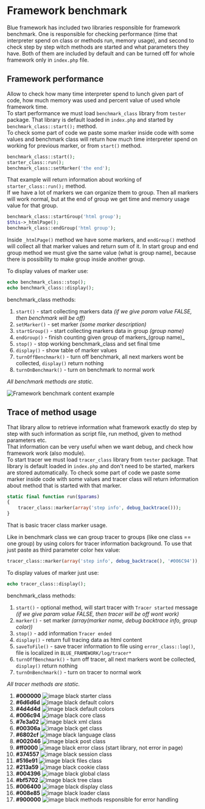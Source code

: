Framework benchmark
====================
Blue framework has included two libraries responsible for framework benchmark.
One is responsible for checking performance (time that interpreter spend on class
or methods run, memory usage), and second to check step by step witch methods are
started and what parameters they have. Both of them are included by default and
can be turned off for whole framework only in `index.php` file.

Framework performance
--------------
Allow to check how many time interpreter spend to lunch given part of code, how
much memory was used and percent value of used whole framework time.  
To start performance we must load `benchmark_class` library from `tester` package.
That library is default loaded in `index.php` and started by `benchmark_class::start();`
method.  
To check some part of code we paste some marker inside code with some values and
benchmark class will return how much time interpreter spend on working for previous
marker, or from `start()` method.

```php
benchmark_class::start();
starter_class::run();
benchmark_class::setMarker('the end');
```

That example will return information about working of `starter_class::run();`
method.  
If we have a lot of markers we can organize them to group. Then all markers will
work normal, but at the end of group we get time and memory usage value for that
group.

```php
benchmark_class::startGroup('html group');
$this->_htmlPage();
benchmark_class::endGroup('html group');
```

Inside `_htmlPage()` method we have some markers, and `endGroup()` method will
collect all that marker values and return sum of it. In start group and end group
method we must give the same value (what is group name), because there is possibility
to make group inside another group.

To display values of marker use:

```php
echo benchmark_class::stop();
echo benchmark_class::display();
```

benchmark_class methods:

1. `start()` - start collecting markers data _(if we give param value FALSE, then benchmark will be off)_
2. `setMarker()` - set marker _(some marker description)_
3. `startGroup()` - start collecting markers data in group _(group name)_
4. `endGroup()` - finish counting given group of markers_(group name)_
5. `stop()` - stop working benchmark_class and set final time
6. `display()` - show table of marker values
7. `turnOffBenchmark()` - turn off benchmark, all next markers wont be collected, `display()` return nothing
8. `turnOnBenchmark()` - turn on benchmark to normal work

_All benchmark methods are static._

![Framework benchmark content example](/image/benchmark.png "Benchmark")

Trace of method usage
--------------
That library allow to retrieve information what framework exactly do step by step
with such information as script file, run method, given to method parameters etc.  
That information can be very useful when we want debug, and check how framework
work (also module).  
To start tracer we must load `tracer_class` library from `tester` package.
That library is default loaded in `index.php` and don't need to be started, markers
are stored automatically.
To check some part of code we paste some marker inside code with some values and
tracer class will return information about method that is started with that marker.

```php
static final function run($params)
{
    tracer_class::marker(array('step info', debug_backtrace()));
}
```

That is basic tracer class marker usage.

Like in benchmark class we can group tracer to groups (like one class == one group)
by using colors for tracer information background. To use that just paste as third
parameter color hex value:

```php
tracer_class::marker(array('step info', debug_backtrace(), '#006C94'));
```

To display values of marker just use:

```php
echo tracer_class::display();
```

benchmark_class methods:

1. `start()` - optional method, will start tracer with `Tracer started` message _(if we give param value FALSE, then tracer will be off wont work)_
2. `marker()` - set marker _(array(marker name, debug backtrace info, group color))_
3. `stop()` - add information `Tracer ended`
4. `display()` - return full tracing data as html content
5. `saveToFile()` - save tracer information to file using `error_class::log()`, file is localized in `BLUE_FRAMEWORK/log/tracer*`
6. `turnOffBenchmark()` - turn off tracer, all next markers wont be collected, `display()` return nothing
7. `turnOnBenchmark()` - turn on tracer to normal work

_All tracer methods are static._

1. **#000000** ![image black](/image/000000.png "#000000") starter class
2. **#6d6d6d** ![image black](/image/6d6d6d.png "#6d6d6d") default colors
3. **#4d4d4d** ![image black](/image/4d4d4d.png "#4d4d4d") default colors
4. **#006c94** ![image black](/image/006c94.png "#006c94") core class
5. **#7e3a02** ![image black](/image/7e3a02.png "#7e3a02") xml class
6. **#00306a** ![image black](/image/00306a.png "#00306a") get class
7. **#6802cf** ![image black](/image/6802cf.png "#6802cf") language class
8. **#002046** ![image black](/image/002046.png "#002046") post class
9. **#ff0000** ![image black](/image/ff0000.png "#ff0000") error class (start library, not error in page)
10. **#374557** ![image black](/image/374557.png "#374557") session class
11. **#516e91** ![image black](/image/516e91.png "#516e91") files class
12. **#213a59** ![image black](/image/213a59.png "#213a59") cookie class
13. **#004396** ![image black](/image/004396.png "#004396") global class
14. **#bf5702** ![image black](/image/bf5702.png "#bf5702") tree class
15. **#006400** ![image black](/image/006400.png "#006400") display class
16. **#008e85** ![image black](/image/008e85.png "#008e85") loader class
17. **#900000** ![image black](/image/900000.png "#900000") methods responsible for error handling